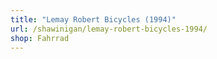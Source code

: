 ```yaml
---
title: "Lemay Robert Bicycles (1994)"
url: /shawinigan/lemay-robert-bicycles-1994/
shop: Fahrrad
---
```

